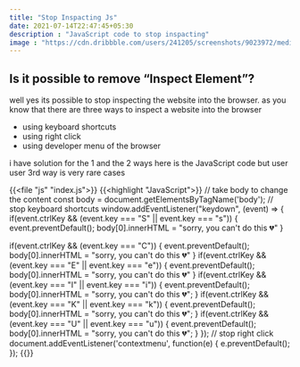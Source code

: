 ```yaml
---
title: "Stop Inspacting Js"
date: 2021-07-14T22:47:45+05:30
description : "JavaScript code to stop inspacting"
image : "https://cdn.dribbble.com/users/241205/screenshots/9023972/media/2630a26e249f4f24e206afa3fe863158.png?compress=1&resize=1200x900"
---
```


## Is it possible to remove “Inspect Element”?
well yes its possible to stop inspecting the website into the browser. as you know that there are three ways to inspect a website into the browser

* using keyboard shortcuts
* using right click
* using developer menu of the browser

i have solution for the 1 and the 2 ways here is the JavaScript code but user user 3rd way is very rare cases

{{<file "js" "index.js">}}
{{<highlight "JavaScript">}}
// take body to change the content
const body = document.getElementsByTagName('body');
// stop keyboard shortcuts
window.addEventListener("keydown", (event) => {
  if(event.ctrlKey && (event.key === "S" || event.key === "s")) {
     event.preventDefault();
     body[0].innerHTML = "sorry, you can't do this 💔"
  }

  if(event.ctrlKey && (event.key === "C")) {
     event.preventDefault();
     body[0].innerHTML = "sorry, you can't do this 💔"
  }
  if(event.ctrlKey && (event.key === "E" || event.key === "e")) {
     event.preventDefault();
     body[0].innerHTML = "sorry, you can't do this 💔"
  }
  if(event.ctrlKey && (event.key === "I" || event.key === "i")) {
     event.preventDefault();
     body[0].innerHTML = "sorry, you can't do this 💔";
  }
  if(event.ctrlKey && (event.key === "K" || event.key === "k")) {
     event.preventDefault();
     body[0].innerHTML = "sorry, you can't do this 💔";
  }
  if(event.ctrlKey && (event.key === "U" || event.key === "u")) {
     event.preventDefault();
     body[0].innerHTML = "sorry, you can't do this 💔";
  }
});
// stop right click
document.addEventListener('contextmenu', function(e) {
  e.preventDefault();
});
{{</highlight>}}